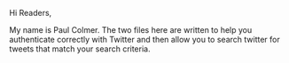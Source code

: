 Hi Readers,

My name is Paul Colmer. The two files here are written to help you authenticate correctly with Twitter and then allow you to search twitter for tweets that match your search criteria.